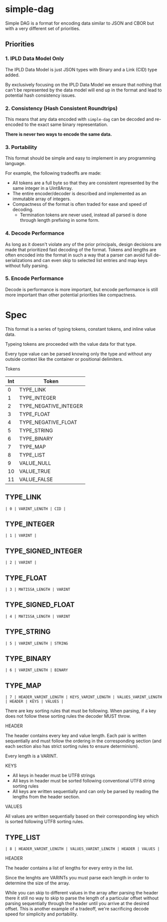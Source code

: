 # simple-dag

Simple DAG is a format for encoding data similar to JSON and CBOR but with
a very different set of priorities.

## Priorities

### 1. IPLD Data Model **Only**

The IPLD Data Model is just JSON types with Binary and a Link (CID) type added.

By exclusively focusing on the IPLD Data Model we ensure that nothing that can't
be represented by the data model will end up in the format and lead to potential
hash consistency issues.

### 2. Consistency (Hash Consistent Roundtrips)

This means that any data encoded with `simple-dag` can be decoded and re-encoded to
the exact same binary representation.

**There is never two ways to encode the same data.**

### 3. Portability

This format should be simple and easy to implement in any programming language.

For example, the following tradeoffs are made:

* All tokens are a full byte so that they are consistent represented by the
same integer in a Uint8Array.
* The entire encoder/decoder is described and implemented as an immutable array
of integers.
* Compactness of the format is often traded for ease and speed of decoding.
  * Termination tokens are never used, instead all parsed is done through length
    prefixing in some form.

### 4. Decode Performance

As long as it doesn't violate any of the prior principals, design decisions are made
that prioritized fast decoding of the format. Tokens and lengths are often encoded
into the format in such a way that a parser can avoid full de-serializations and can
even skip to selected list entries and map keys without fully parsing.

### 5. Encode Performance

Decode is performance is more important, but encode performance is still more important
than other potential priorities like compactness.

# Spec

This format is a series of typing tokens, constant tokens, and inline value data.

Typeing tokens are proceeded with the value data for that type.

Every type value can be parsed knowing only the type and without any outside context
like the container or positional delimiters.

Tokens

| Int | Token |
|---|---|
| 0 | TYPE_LINK |
| 1 | TYPE_INTEGER |
| 2 | TYPE_NEGATIVE_INTEGER |
| 3 | TYPE_FLOAT |
| 4 | TYPE_NEGATIVE_FLOAT |
| 5 | TYPE_STRING |
| 6 | TYPE_BINARY |
| 7 | TYPE_MAP |
| 8 | TYPE_LIST |
| 9 | VALUE_NULL |
| 10 | VALUE_TRUE |
| 11 | VALUE_FALSE |

## TYPE_LINK

```
| 0 | VARINT_LENGTH | CID |
```

## TYPE_INTEGER

```
| 1 | VARINT |
```

## TYPE_SIGNED_INTEGER

```
| 2 | VARINT |
```

## TYPE_FLOAT

```
| 3 | MATISSA_LENGTH | VARINT
```

## TYPE_SIGNED_FLOAT

```
| 4 | MATISSA_LENGTH | VARINT
```

## TYPE_STRING

```
| 5 | VARINT_LENGTH | STRING
```

## TYPE_BINARY

```
| 6 | VARINT_LENGTH | BINARY
```

## TYPE_MAP

```
| 7 | HEADER_VARINT_LENGTH | KEYS_VARINT_LENGTH | VALUES_VARINT_LENGTH | HEADER | KEYS | VALUES |
```

There are key sorting rules that must be following. When parsing, if a key does not follow
these sorting rules the decoder MUST throw.

HEADER

The header contains every key and value length. Each pair is written sequentially and must
follow the ordering in the corresponding section (and each section also has strict sorting rules
to ensure determinism).

Every length is a VARINT.

KEYS

* All keys in header must be UTF8 strings
* All keys in header must be sorted following conventional UTF8 string sorting rules
* All keys are written sequentially and can only be parsed by reading the lengths from
the header section.

VALUES

All values are written sequentially based on their corresponding key which is sorted
following UTF8 sorting rules.

## TYPE_LIST

```
| 8 | HEADER_VARINT_LENGTH | VALUES_VARINT_LENGTH | HEADER | VALUES |
```

HEADER

The header contains a list of lengths for every entry in the list.

Since the lenghts are VARINTs you must parse each length in order to determine the size of the array.

While you can skip to different values in the array after parsing the header there it still no way
to skip to parse the length of a particular offset without parsing sequentially through the header
until you arrive at the desired offset. This is another example of a tradeoff, we're sacrificing
decode speed for simplicity and portability.


